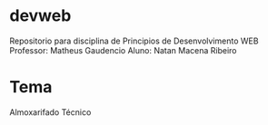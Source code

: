 # devweb

Repositorio para disciplina de Principios de Desenvolvimento WEB
Professor: Matheus Gaudencio
Aluno: Natan Macena Ribeiro

# Tema

Almoxarifado Técnico
